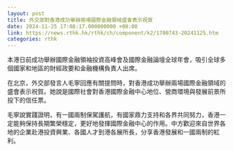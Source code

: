 ```yaml
---
layout: post
title: 外交部對香港成功舉辦兩場國際金融領域盛會表示祝賀
date: 2024-11-25 17:08:17.000000000 +08:00
link: https://news.rthk.hk/rthk/ch/component/k2/1780743-20241125.htm
categories: rthk
---
```


本港日前成功舉辦國際金融領袖投資高峰會及國際金融論壇全球年會，吸引全球多個國家和地區的財經政要和金融機構負責人出席。

在北京，外交部發言人毛寧回應有關提問時，對香港成功舉辦兩場國際金融領域的盛會表示祝賀。她說是國際社會對香港國際金融中心地位、營商環境與發展前景所投下的信任票。

毛寧說實踐證明，有一國兩制保駕護航，有國家鼎力支持和各界共同努力，香港一定能夠保持長期繁榮穩定，更好地發揮國際金融中心的作用。中方歡迎來自世界各地的企業赴港投資興業、各國人才到港各展所長，分享香港發展和一國兩制的紅利。
